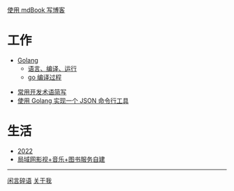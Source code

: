 #

[使用 mdBook 写博客](./README.md)

# 工作

-   [Golang](./golang/README.md)
    -   [语言、编译、运行](./golang/00-lang-compile-execute.md)
    -   [go 编译过程]()
    <!-- -   [go 网络模块]() -->

<!-- -   [电商平台支付系统设计]() -->

-   [常用开发术语简写](./work/some-abbr-words.md)
-   [使用 Golang 实现一个 JSON 命令行工具](./work/a-json-toys.md)

# 生活

-   [2022](./life/2022.md)
-   [局域网影视+音乐+图书服务自建](./life/entertainment-in-lan.md)

---

[闲言碎语](./tweet.md)
[关于我](./about.md)
